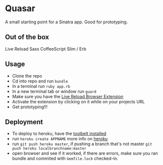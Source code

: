 # Quasar
A small starting point for a Sinatra app. Good for prototyping.

## Out of the box
Live Reload
Sass
CoffeeScript
Slim / Erb

## Usage
- Clone the repo
- Cd into repo and run `bundle`
- In a terminal run `ruby app.rb`
- In a new terminal tab or window run `guard`
- Make sure you have the [Live Reload Browser Extension](http://feedback.livereload.com/knowledgebase/articles/86242-how-do-i-install-and-use-the-browser-extensions-)
- Activate the extension by clicking on it while on your projects URL
- Get prototyping!!!

## Deployment
- To deploy to heroku, have the [toolbelt installed](https://toolbelt.heroku.com/)
- run `heroku create APPNAME` more info on [heroku](https://devcenter.heroku.com/articles/git)
- run `git push heroku master`, if pushing a branch that's not master `git push heroku localbranchname:master`
- open browser and see if it worked, if there are errors, make sure you ran bundle and commited with `Gemfile.lock` checked-in.


